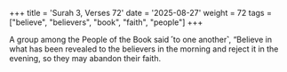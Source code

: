 +++
title = 'Surah 3, Verses 72'
date = '2025-08-27'
weight = 72
tags = ["believe", "believers", "book", "faith", "people"]
+++

A group among the People of the Book said ˹to one another˺, “Believe in what has been revealed to the believers in the morning and reject it in the evening, so they may abandon their faith.